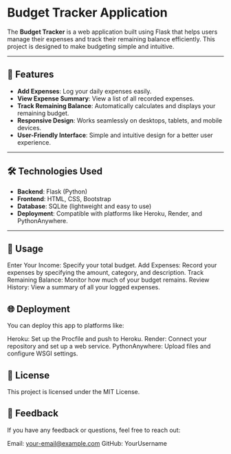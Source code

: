 # Budget Tracker Application

The **Budget Tracker** is a web application built using Flask that helps users manage their expenses and track their remaining balance efficiently. This project is designed to make budgeting simple and intuitive.

---

## 🚀 Features
- **Add Expenses**: Log your daily expenses easily.
- **View Expense Summary**: View a list of all recorded expenses.
- **Track Remaining Balance**: Automatically calculates and displays your remaining budget.
- **Responsive Design**: Works seamlessly on desktops, tablets, and mobile devices.
- **User-Friendly Interface**: Simple and intuitive design for a better user experience.

---

## 🛠️ Technologies Used
- **Backend**: Flask (Python)
- **Frontend**: HTML, CSS, Bootstrap
- **Database**: SQLite (lightweight and easy to use)
- **Deployment**: Compatible with platforms like Heroku, Render, and PythonAnywhere.

---

## 📝 Usage
Enter Your Income: Specify your total budget.
Add Expenses: Record your expenses by specifying the amount, category, and description.
Track Remaining Balance: Monitor how much of your budget remains.
Review History: View a summary of all your logged expenses.

## 🌐 Deployment

You can deploy this app to platforms like:

Heroku: Set up the Procfile and push to Heroku.
Render: Connect your repository and set up a web service.
PythonAnywhere: Upload files and configure WSGI settings.


## 📜 License

This project is licensed under the MIT License.

## 💬 Feedback

If you have any feedback or questions, feel free to reach out:

Email: your-email@example.com
GitHub: YourUsername

